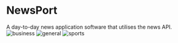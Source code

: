 # NewsPort
 A day-to-day news application software that utilises the news API.
 ![business](https://github.com/Akshi44/NewsPort/assets/104931182/d1c50154-f1e9-480c-a667-2bda1259c582)
 ![general](https://github.com/Akshi44/NewsPort/assets/104931182/4abc8672-fb38-406e-8171-2accd891c4f1)
 ![sports](https://github.com/Akshi44/NewsPort/assets/104931182/24bfbf9e-7c4c-43e2-a5f8-a5e946142fb4)



